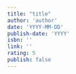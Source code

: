 ```yaml
---
title: "title"
author: 'author'
date: 'YYYY-MM-DD'
publish-date: 'YYYY'
isbn: ''
link: ''
rating: 5
publish: false
---
```

